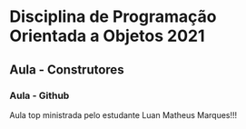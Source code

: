 # Disciplina de Programação Orientada a Objetos 2021

## Aula - Construtores


### Aula - Github
Aula top ministrada pelo estudante Luan Matheus Marques!!!